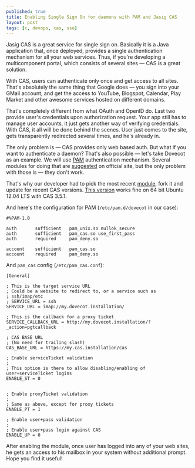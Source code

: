 ```yaml
---
published: true
title: Enabling Single Sign On for daemons with PAM and Jasig CAS
layout: post
tags: [c, devops, cas, sso]
---
```

Jasig CAS is a great service for single sign on. Basically it is a Java application that, once deployed, provides a single authentication mechanism for all your web services. Thus, if you're developing a multicomponent portal, which consists of several sites — CAS is a great solution.

With CAS, users can authenticate only once and get access to all sites. That's absolutely the same thing that Google does — you sign into your GMail account, and get the access to YouTube, Blogspot, Calendar, Play Market and other awesome services hosted on different domains.

That's completely different from what OAuth and OpenID do. Last two provide user's credentials upon authorization request. Your app still has to manage user accounts, it just gets another way of verifying credentials. With CAS, it all will be done behind the scenes. User just comes to the site, gets transparently redirected several times, and he's already in.

The only problem is — CAS provides only web based auth. But what if you want to authenticate a daemon? That's also possible — let's take Dovecot as an example. We will use [PAM](https://en.wikipedia.org/wiki/Pluggable_authentication_module) authentication mechanism. Several modules for doing that are [suggested](https://wiki.jasig.org/display/casc/pam+module) on official site, but the only problem with those is — they don't work.

That's why our developer had to pick the most recent [module](https://github.com/atiti/pam_cas-reloaded), fork it and update for recent CAS versions. [This version](https://github.com/isanosyan/pam_cas-reloaded/tree/ubuntu_12.04_64bit+cas_3.5.1) works fine on 64 bit Ubuntu 12.04 LTS with CAS 3.5.1.

And here's the configuration for PAM (`/etc/pam.d/dovecot` in our case):

```plain
#%PAM-1.0

auth       sufficient   pam_unix.so nullok_secure
auth       sufficient   pam_cas.so use_first_pass
auth       required     pam_deny.so

account    sufficient   pam_cas.so
account    required     pam_deny.so
```

And `pam_cas` config (`/etc/pam_cas.conf`):

```plain
[General]

; This is the target service URL
; Could be a website to redirect to, or a service such as
; ssh/imap/etc
; SERVICE_URL = ssh
SERVICE_URL = imap://my.dovecot.installation/

; This is the callback for a proxy ticket
SERVICE_CALLBACK_URL = http://my.dovecot.installation/?_action=pgtcallback

; CAS BASE URL
; (No need for trailing slash)
CAS_BASE_URL = https://my.cas.installation/cas

; Enable serviceTicket validation
;
; This option is there to allow disabling/enabling of user+serviceTicket logins
ENABLE_ST = 0


; Enable proxyTicket validation
;
; Same as above, except for proxy tickets
ENABLE_PT = 1

; Enable user+pass validation
;
; Enable user+pass login against CAS
ENABLE_UP = 0
```

After enabling the module, once user has logged into any of your web sites, he gets an access to his mailbox in your system without additional prompt. Hope you find it useful!
